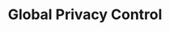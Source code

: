---
codehost: https://github.com/https://github.com/privacy-tech-lab/gpc-optmeowt
logohandle: globalprivacycontrol
sort: globalprivacycontrol
title: Global Privacy Control
twitter: https://x.com/globalprivctrl
website: https://globalprivacycontrol.org/
---